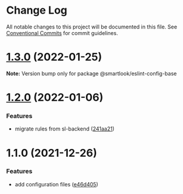 # Change Log

All notable changes to this project will be documented in this file.
See [Conventional Commits](https://conventionalcommits.org) for commit guidelines.

# [1.3.0](https://github.com/smartlook/code-quality/compare/@smartlook/eslint-config-base@1.2.0...@smartlook/eslint-config-base@1.3.0) (2022-01-25)

**Note:** Version bump only for package @smartlook/eslint-config-base





# [1.2.0](https://github.com/smartlook/code-quality/compare/@smartlook/eslint-config-base@1.1.0...@smartlook/eslint-config-base@1.2.0) (2022-01-06)


### Features

* migrate rules from sl-backend ([241aa21](https://github.com/smartlook/code-quality/commit/241aa215731f3da6e30461d8cf9a0ff61a2623e1))





# 1.1.0 (2021-12-26)


### Features

* add configuration files ([e46d405](https://github.com/smartlook/code-quality/commit/e46d4050b52796b84c7f00bf92cb75025ab7d24d))
